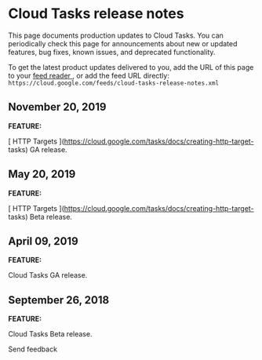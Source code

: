 #  Cloud Tasks release notes

This page documents production updates to Cloud Tasks. You can periodically
check this page for announcements about new or updated features, bug fixes,
known issues, and deprecated functionality.

To get the latest product updates delivered to you, add the URL of this page
to your [ feed reader
](https://wikipedia.org/wiki/Comparison_of_feed_aggregators) , or add the feed
URL directly: ` https://cloud.google.com/feeds/cloud-tasks-release-notes.xml `

##  November 20, 2019

**FEATURE:**

[ HTTP Targets ](https://cloud.google.com/tasks/docs/creating-http-target-
tasks) GA release.

##  May 20, 2019

**FEATURE:**

[ HTTP Targets ](https://cloud.google.com/tasks/docs/creating-http-target-
tasks) Beta release.

##  April 09, 2019

**FEATURE:**

Cloud Tasks GA release.

##  September 26, 2018

**FEATURE:**

Cloud Tasks Beta release.

Send feedback

